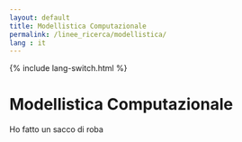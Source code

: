 ```yaml
---
layout: default
title: Modellistica Computazionale
permalink: /linee_ricerca/modellistica/
lang : it
---
```

{% include lang-switch.html %}

# Modellistica Computazionale

Ho fatto un sacco di roba